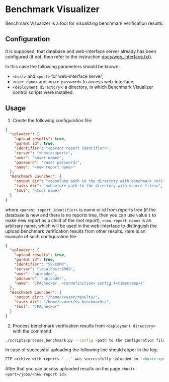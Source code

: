 # Benchmark Visualizer

Benchmark Visualizer is a tool for visualizing benchmark verification results.

## Configuration

It is supposed, that database and web-interface server already has been configured
(if not, then refer to the instruction [docs/web_interface.txt](web_interface.txt)).

In this case the following parameters should be known:

* `<host>` and `<port>` for web-interface server;
* `<user name>` and `<user password>` to access web-interface;
* `<deployment directory>`: a directory, in which Benchmark Visualizer control scripts were installed.

## Usage

1. Create the following configuration file:
```json
{
  "uploader": {
    "upload results": true,
    "parent id": true,
    "identifier": "<parent report identifier>",
    "server": "<host>:<port>",
    "user": "<user name>",
    "password": "<user password>",
    "name": "<new report name>"
  },
  "Benchmark Launcher": {
    "output dir": "<absolute path to the directory with benchmark verification results>",
    "tasks dir": "<absolute path to the directory with source files>",
    "tool": "<tool name>"
  }
}
```
where `<parent report identifier>` is name or id from reports tree (if the database is new and there is no 
reports tree, then you can use value `1` to make new report as a child of the root report), `<new report name>` is an arbitrary name,
which will be used in the web-interface to distinguish the upload benchmark verification results from other results.
Here is an example of such configuration file:

```json
{
  "uploader": {
    "upload results": true,
    "parent id": true,
    "identifier": "SV-COMP",
    "server": "localhost:8989",
    "user": "uploader",
    "password": "uploader",
    "name": "CPAchecker, <rundefinition> config (<timestamp>)"
  },
  "Benchmark Launcher": {
    "output dir": "/home/cvuser/results/",
    "tasks dir": "/home/cvuser/sv-benchmarks/",
    "tool": "CPAchecker"
  }
}
```

2. Process benchmark verification results from `<deployment directory>` with the command:

```bash
./scripts/process_benchmark.py --config <path to the configuration file>
```

In case of successful uploading the following line should apper in the log:

```bash
ZIP archive with reports "..." was successfully uploaded on "<host>:<port>/jobs/<new report id>"
``` 

After that you can access uploaded results on the page `<host>:<port>/jobs/<new report id>`.
